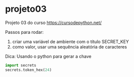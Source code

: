 # projeto03
Projeto 03 do curso https://cursodepython.net/

Passos para rodar:
1.  criar uma variável de ambiente com o título SECRET_KEY
2.  como valor, usar uma sequência aleatória de caracteres

Dica: Usando o python para gerar a chave

```python
import secrets
secrets.token_hex(24)